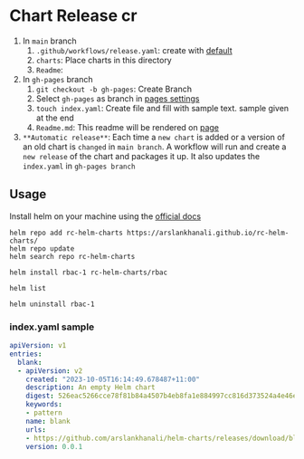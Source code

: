# Chart Release cr
1. In `main` branch
   1. `.github/workflows/release.yaml`: create with [default](https://github.com/marketplace/actions/helm-chart-releaser#example-workflow)
   2. `charts`: Place charts in this directory
   3. `Readme`:
2. In `gh-pages` branch
   1. `git checkout -b gh-pages`: Create Branch
   2. Select `gh-pages` as branch in [pages settings](https://github.com/arslankhanali/helm-charts/settings/pages)
   3. `touch index.yaml`: Create file and fill with sample text. sample given at the end
   4. `Readme.md`: This readme will be rendered on [page](https://arslankhanali.github.io/helm-charts/)
3. `**Automatic release**`: Each time a `new chart` is added or a version of an old chart is `changed` in `main branch`. A workflow will run and create a `new release` of the chart and packages it up. It also updates the `index.yaml` in `gh-pages branch`

## Usage

Install helm on your machine using the [official docs](https://helm.sh/docs/intro/install/)

```shell
helm repo add rc-helm-charts https://arslankhanali.github.io/rc-helm-charts/
helm repo update
helm search repo rc-helm-charts

helm install rbac-1 rc-helm-charts/rbac

helm list 

helm uninstall rbac-1
```


### index.yaml sample
```yml
apiVersion: v1
entries:
  blank:
  - apiVersion: v2
    created: "2023-10-05T16:14:49.678487+11:00"
    description: An empty Helm chart
    digest: 526eac5266cce78f81b84a4507b4eb8fa1e884997cc816d373524a4e46eabb56
    keywords:
    - pattern
    name: blank
    urls:
    - https://github.com/arslankhanali/helm-charts/releases/download/blank-0.0.1/blank-0.0.1.tgz
    version: 0.0.1
```